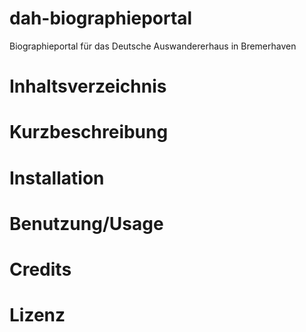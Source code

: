 # dah-biographieportal
Biographieportal für das Deutsche Auswandererhaus in Bremerhaven


# Inhaltsverzeichnis

# Kurzbeschreibung

# Installation

# Benutzung/Usage

# Credits

# Lizenz

